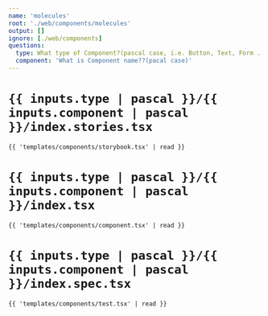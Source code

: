 ```yaml
---
name: 'molecules'
root: './web/components/molecules'
output: []
ignore: [./web/components]
questions:
  type: What type of Component?(pascal case, i.e. Button, Text, Form ...etc)"
  component: 'What is Component name??(pacal case)'
---
```


# `{{ inputs.type | pascal }}/{{ inputs.component | pascal }}/index.stories.tsx`
```tsx
{{ 'templates/components/storybook.tsx' | read }}
```

# `{{ inputs.type | pascal }}/{{ inputs.component | pascal }}/index.tsx`

```tsx
{{ 'templates/components/component.tsx' | read }}
```

# `{{ inputs.type | pascal }}/{{ inputs.component | pascal }}/index.spec.tsx`

```tsx
{{ 'templates/components/test.tsx' | read }}

```
